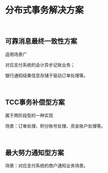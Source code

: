 # 分布式事务解决方案

​    

## 可靠消息最终一致性方案

适用场景广

对应支付系统的会计异步记账业务；

银行通知结果信息存储于驱动订单处理等。



​    

## TCC事务补偿型方案

属于两阶段型的一种实现

场景：订单处理、积分账号处理、资金账户处理等。

​    

## 最大努力通知型方案

场景：对应支付系统的商户通知业务场景。

​    



